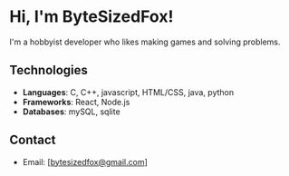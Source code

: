 # Hi, I'm ByteSizedFox!

I'm a hobbyist developer who likes making games and solving problems.

## Technologies
- **Languages**: C, C++, javascript, HTML/CSS, java, python
- **Frameworks**: React, Node.js
- **Databases**: mySQL, sqlite

## Contact
- Email: [bytesizedfox@gmail.com]
